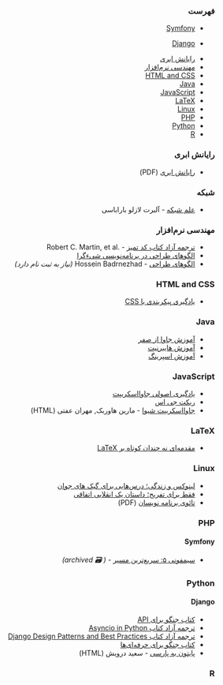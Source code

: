 <div dir="rtl" markdown="1">

### فهرست

  <ul dir="rtl">
    <li><a href="#symfony">Symfony</a></li>
  </ul>
  <ul dir="rtl">
    <li><a href="#django">Django</a></li>
  </ul>


* [رایانش ابری](#%D8%B1%D8%A7%DB%8C%D8%A7%D9%86%D8%B4-%D8%A7%D8%A8%D8%B1%DB%8C)
* [مهندسی نرم‌افزار](#%D9%85%D9%87%D9%86%D8%AF%D8%B3%DB%8C-%D9%86%D8%B1%D9%85%E2%80%8C%D8%A7%D9%81%D8%B2%D8%A7%D8%B1)
* [HTML and CSS](#html-and-css)
* [Java](#java)
* [JavaScript](#javascript)
* [LaTeX](#latex)
* [Linux](#linux)
* [PHP](#php)
* [Python](#python)
* [R](#r)
### رایانش ابری



* [رایانش ابری](http://docs.occc.ir/books/Main%20Book-20110110_2.pdf) (PDF)
### شبکه



* [علم شبکه](http://networksciencebook.com) - آلبرت لازلو باراباسی
### مهندسی نرم‌افزار



* [ترجمه آزاد کتاب کد تمیز](https://codetamiz.vercel.app) - Robert C. Martin, et al.&lrm;
* [الگوهای طراحی در برنامه‌نویسی شیء‌گرا](https://github.com/khajavi/Practical-Design-Patterns)
* [الگوهای طراحی](https://holosen.net/what-is-design-pattern/) - Hossein Badrnezhad&rlm; *(نیاز به ثبت نام دارد)*
### HTML and CSS



* [یادگیری پیکربندی با CSS&rlm;](http://fa.learnlayout.com)
### Java



* [آموزش جاوا از صفر](https://toplearn.com/courses/85/%D8%A2%D9%85%D9%88%D8%B2%D8%B4-%D8%AC%D8%A7%D9%88%D8%A7-%D8%A7%D8%B2-%D8%B5%D9%81%D8%B1)
* [آموزش هايبرنيت](https://github.com/raaminz/training/tree/master/slides/hibernate)
* [آموزش اسپرينگ](https://github.com/raaminz/training/tree/master/slides/spring)
### JavaScript



* [یادگیری اصولی جاوااسکریپت](https://github.com/Mariotek/BetterUnderstandingOfJavascript)
* [ریکت جی اس](https://github.com/reactjs/fa.reactjs.org)
* [جاوااسکریپت شیوا](http://eloquentjs.ir) - مارین هاوربک, مهران عفتی&rlm; (HTML)
### LaTeX



* [مقدمه‌ای نه چندان کوتاه بر LaTeX&rlm;](http://www.ctan.org/tex-archive/info/lshort/persian)
### Linux



* [لینوکس و زندگی؛‌ درس‌هایی برای گیک های جوان](https://linuxbook.ir)
* [فقط برای تفریح؛ داستان یک انقلابی اتفاقی](https://linuxstory.ir)
* [تائوی برنامه نویسان](https://aidinhut.com/fa/books/the_tao_of_programming.pdf) (PDF)
### PHP

#### Symfony



* [سیمفونی ۵: سریع‌ترین مسیر&rlm;](https://web.archive.org/web/20210122133755/https://symfony.com/doc/current/the-fast-track/fa/index.html) - *( :card_file_box: archived)*
### Python



#### Django



* [کتاب جنگو برای API&rlm;](https://github.com/ftg-iran/dfa-persian)
* [ترجمه آزاد کتاب Asyncio in Python&rlm;](https://github.com/ftg-iran/aip-persian)
* [ترجمه آزاد کتاب Django Design Patterns and Best Practices&rlm;](https://github.com/ftg-iran/ddpabp-persian)
* [کتاب جنگو برای حرفه‌ای‌ها](https://github.com/mthri/dfp-persian)
* [پایتون به پارسی](https://python.coderz.ir) - سعید درویش&rlm; (HTML)
### R



</div>
